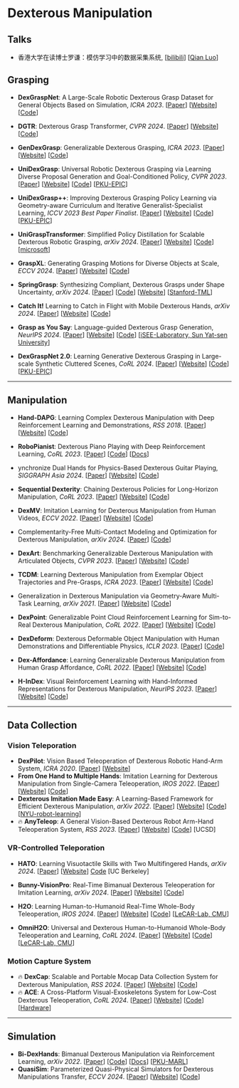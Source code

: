 # Dexterous Manipulation

## Talks

- 香港大学在读博士罗谦：模仿学习中的数据采集系统, [[bilibili](https://www.bilibili.com/video/BV1VGwneVEzj/?spm_id_from=333.337.search-card.all.click&vd_source=02d17afa86e1a24aea6ec3147fc08936)] [[Qian Luo](https://qianqianlo.github.io/)]

## Grasping

- **DexGraspNet**: A Large-Scale Robotic Dexterous Grasp Dataset for General Objects Based on Simulation, *ICRA 2023*. [[Paper](https://arxiv.org/abs/2210.02697)] [[Website](https://pku-epic.github.io/DexGraspNet/)] [[Code](https://github.com/PKU-EPIC/DexGraspNet)]
- **DGTR**: Dexterous Grasp Transformer, *CVPR 2024*. [[Paper](https://arxiv.org/abs/2404.18135)] [[Website](https://isee-laboratory.github.io/dgtr/)] [[Code](https://github.com/iSEE-Laboratory/DGTR)]

- **GenDexGrasp**: Generalizable Dexterous Grasping, *ICRA 2023*. [[Paper](https://arxiv.org/abs/2210.00722)] [[Website](https://sites.google.com/view/gendexgrasp/home)] [[Code](https://github.com/tengyu-liu/GenDexGrasp)]
- **UniDexGrasp**: Universal Robotic Dexterous Grasping via Learning Diverse Proposal Generation and Goal-Conditioned Policy, *CVPR 2023*. [[Paper](https://arxiv.org/abs/2303.00938)] [[Website](https://pku-epic.github.io/UniDexGrasp/)] [[Code](https://github.com/PKU-EPIC/UniDexGrasp)] [[PKU-EPIC](https://github.com/PKU-EPIC)]
- **UniDexGrasp++**: Improving Dexterous Grasping Policy Learning via Geometry-aware Curriculum and Iterative Generalist-Specialist Learning, *ICCV 2023 Best Paper Finalist*. [[Paper](https://arxiv.org/abs/2304.00464)] [[Website](https://pku-epic.github.io/UniDexGrasp++/)] [[Code](https://github.com/PKU-EPIC/UniDexGrasp2)] [[PKU-EPIC](https://github.com/PKU-EPIC)]
- **UniGraspTransformer**: Simplified Policy Distillation for Scalable Dexterous Robotic Grasping, *arXiv 2024*. [[Paper](https://arxiv.org/abs/2412.02699)] [[Website](https://dexhand.github.io/UniGraspTransformer/)] [[Code](https://github.com/microsoft/UniGraspTransformer)] [[microsoft](https://github.com/microsoft)]
- **GraspXL**: Generating Grasping Motions for Diverse Objects at Scale, *ECCV 2024*. [[Paper](https://arxiv.org/abs/2403.19649)] [[Website](https://eth-ait.github.io/graspxl/)] [[Code](https://github.com/zdchan/graspxl)]
- **SpringGrasp**: Synthesizing Compliant, Dexterous Grasps under Shape Uncertainty, *arXiv 2024*. [[Paper](https://arxiv.org/abs/2404.13532)] [[Code](https://github.com/Stanford-TML/SpringGrasp_release)] [[Website](https://stanford-tml.github.io/SpringGrasp/)] [[Stanford-TML](https://github.com/Stanford-TML)]
- **Catch It!** Learning to Catch in Flight with Mobile Dexterous Hands, *arXiv 2024*. [[Paper](https://arxiv.org/abs/2409.10319)] [[Website](https://mobile-dex-catch.github.io/)] [[Code](https://github.com/hang0610/Catch_It)]
- **Grasp as You Say**: Language-guided Dexterous Grasp Generation, *NeurIPS 2024*. [[Paper](https://arxiv.org/abs/2405.19291)] [[Website](https://isee-laboratory.github.io/DexGYS/)] [[Code](https://github.com/iSEE-Laboratory/Grasp-as-You-Say)] [[iSEE-Laboratory, Sun Yat-sen University](https://github.com/iSEE-Laboratory)]
- **DexGraspNet 2.0**: Learning Generative Dexterous Grasping in Large-scale Synthetic Cluttered Scenes, *CoRL 2024*. [[Paper](https://arxiv.org/abs/2410.23004)] [[Website](https://pku-epic.github.io/DexGraspNet2.0/)] [[Code](https://github.com/PKU-EPIC/DexGraspNet2)] [[PKU-EPIC](https://github.com/PKU-EPIC)]

---

## Manipulation

- **Hand-DAPG**: Learning Complex Dexterous Manipulation with Deep Reinforcement Learning and Demonstrations, *RSS 2018*. [[Paper](https://arxiv.org/abs/1709.10087)] [[Website](https://sites.google.com/view/deeprl-dexterous-manipulation)] [[Code](https://github.com/aravindr93/hand_dapg)]

- **RoboPianist**: Dexterous Piano Playing with Deep Reinforcement Learning, *CoRL 2023*. [[Paper](https://arxiv.org/abs/2304.04150)] [[Code](https://github.com/google-research/robopianist)] [[Docs](https://google-research.github.io/robopianist/)]
- ynchronize Dual Hands for Physics-Based Dexterous Guitar Playing, *SIGGRAPH Asia 2024*. [[Paper](https://arxiv.org/abs/2409.16629)] [[Website](https://pei-xu.github.io/guitar)] [[Code](https://github.com/xupei0610/guitar)]
- **Sequential Dexterity**: Chaining Dexterous Policies for Long-Horizon Manipulation, *CoRL 2023*. [[Paper](https://arxiv.org/abs/2309.00987)] [[Website](https://sequential-dexterity.github.io/)] [[Code](https://github.com/sequential-dexterity/SeqDex)]
- **DexMV**: Imitation Learning for Dexterous Manipulation from Human Videos, *ECCV 2022*. [[Paper](https://arxiv.org/abs/2108.05877)] [[Website](https://yzqin.github.io/dexmv/)] [[Code](https://github.com/yzqin/dexmv-sim)]

- Complementarity-Free Multi-Contact Modeling and Optimization for Dexterous Manipulation, *arXiv 2024*. [[Paper](https://arxiv.org/abs/2408.07855)] [[Code](https://github.com/asu-iris/Complementarity-Free-Dexterous-Manipulation)]

- **DexArt**: Benchmarking Generalizable Dexterous Manipulation with Articulated Objects, *CVPR 2023*. [[Paper](https://arxiv.org/abs/2305.05706)] [[Website](https://www.chenbao.tech/dexart/)] [[Code](https://github.com/Kami-code/dexart-release)]

- **TCDM**: Learning Dexterous Manipulation from Exemplar Object Trajectories and Pre-Grasps, *ICRA 2023*. [[Paper](https://arxiv.org/abs/2209.11221)] [[Website](https://pregrasps.github.io/)] [[Code](https://github.com/facebookresearch/TCDM)]

- Generalization in Dexterous Manipulation via Geometry-Aware Multi-Task Learning, *arXiv 2021*. [[Paper](https://arxiv.org/abs/2111.03062)] [[Website](https://wenlong.page/geometry-dex/)] [[Code](https://github.com/huangwl18/geometry-dex)]

- **DexPoint**: Generalizable Point Cloud Reinforcement Learning for Sim-to-Real Dexterous Manipulation, *CoRL 2022*. [[Paper](https://arxiv.org/abs/2211.09423)] [[Website](https://yzqin.github.io/dexpoint/)] [[Code](https://github.com/yzqin/dexpoint-release)]

- **DexDeform**: Dexterous Deformable Object Manipulation with Human Demonstrations and Differentiable Physics, *ICLR 2023*. [[Paper](https://openreview.net/pdf?id=LIV7-_7pYPl)] [[Code](https://github.com/sizhe-li/DexDeform)]

- **Dex-Affordance**: Learning Generalizable Dexterous Manipulation from Human Grasp Affordance, *CoRL 2022*. [[Paper](https://arxiv.org/abs/2204.02320)] [[Website](https://kristery.github.io/ILAD/)] [[Code](https://github.com/kristery/dex-affordance)]

- **H-InDex**: Visual Reinforcement Learning with Hand-Informed Representations for Dexterous Manipulation, *NeurIPS 2023*. [[Paper](https://arxiv.org/abs/2310.01404)] [[Website](https://yanjieze.com/H-InDex/)] [[Code](https://github.com/YanjieZe/H-InDex)]

-----

## Data Collection

### Vision Teleporation

- **DexPilot**: Vision Based Teleoperation of Dexterous Robotic Hand-Arm System, *ICRA 2020*. [[Paper](https://arxiv.org/abs/1910.03135)] [[Website](https://sites.google.com/view/dex-pilot)]
- **From One Hand to Multiple Hands**: Imitation Learning for Dexterous Manipulation from Single-Camera Teleoperation, *IROS 2022*. [[Paper](https://arxiv.org/abs/2204.12490)] [[Website](https://yzqin.github.io/dex-teleop-imitation/)] [[Code](https://github.com/yzqin/dex-hand-teleop)]
- **Dexterous Imitation Made Easy**: A Learning-Based Framework for Efficient Dexterous Manipulation, *arXiv 2022*. [[Paper](https://arxiv.org/abs/2203.13251)] [[Website](https://nyu-robot-learning.github.io/dime/)] [[Code](https://github.com/NYU-robot-learning/DIME-Models)] [[NYU-robot-learning](https://github.com/NYU-robot-learning)]
- :fire: **AnyTeleop**: A General Vision-Based Dexterous Robot Arm-Hand Teleoperation System, *RSS 2023*. [[Paper](https://arxiv.org/abs/2307.04577)] [[Website](https://yzqin.github.io/anyteleop/)] [[Code](https://github.com/dexsuite/dex-retargeting)] [UCSD]

### VR-Controlled Teleporation

- **HATO**: Learning Visuotactile Skills with Two Multifingered Hands, *arXiv 2024*. [[Paper](https://arxiv.org/abs/2404.16823)] [[Website](https://toruowo.github.io/hato/)] [Code](https://github.com/toruowo/hato) [UC Berkeley]

- **Bunny-VisionPro**: Real-Time Bimanual Dexterous Teleoperation for Imitation Learning, *arXiv 2024*. [[Paper](https://arxiv.org/abs/2407.03162)] [[Website](https://dingry.github.io/projects/bunny_visionpro.html)] [[Code](https://github.com/Dingry/BunnyVisionPro)]
- **H2O**: Learning Human-to-Humanoid Real-Time Whole-Body Teleoperation, *IROS 2024*. [[Paper](https://arxiv.org/abs/2403.04436)] [[Website](https://human2humanoid.com/)] [[Code](https://github.com/LeCAR-Lab/human2humanoid)] [[LeCAR-Lab, CMU](https://github.com/LeCAR-Lab)]
- **OmniH2O**: Universal and Dexterous Human-to-Humanoid Whole-Body Teleoperation and Learning, *CoRL 2024*. [[Paper](https://arxiv.org/abs/2406.08858)] [[Website](https://omni.human2humanoid.com/)] [[Code](https://github.com/LeCAR-Lab/human2humanoid)] [[LeCAR-Lab, CMU](https://github.com/LeCAR-Lab)]

### Motion Capture System

- :fire: **DexCap**: Scalable and Portable Mocap Data Collection System for Dexterous Manipulation, *RSS 2024*. [[Paper](https://arxiv.org/abs/2403.07788)] [[Website](https://dex-cap.github.io/)] [[Code](https://github.com/j96w/DexCap)]
- :fire: **ACE**: A Cross-Platform Visual-Exoskeletons System for Low-Cost Dexterous Teleoperation, *CoRL 2024*. [[Paper](https://arxiv.org/abs/2408.11805)] [[Website](https://ace-teleop.github.io/)] [[Code](https://github.com/ACETeleop/ACETeleop)] [[Hardware](https://github.com/ACETeleop/ACE_hardware)]

-----

## Simulation

- **Bi-DexHands**: Bimanual Dexterous Manipulation via Reinforcement Learning, *arXiv 2022*. [[Paper](https://arxiv.org/abs/2206.08686)] [[Code](https://github.com/PKU-MARL/DexterousHands)] [[Docs](https://pku-marl.github.io/DexterousHands/)] [[PKU-MARL](https://github.com/PKU-MARL)]
- **QuasiSim**: Parameterized Quasi-Physical Simulators for Dexterous Manipulations Transfer, *ECCV 2024*. [[Paper](https://arxiv.org/abs/2404.07988)] [[Website](https://meowuu7.github.io/QuasiSim/)] [[Code](https://github.com/Meowuu7/QuasiSim)]